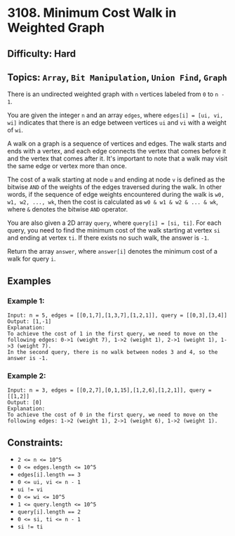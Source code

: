 # 3108. Minimum Cost Walk in Weighted Graph

## Difficulty: Hard
## Topics: `Array`, `Bit Manipulation`, `Union Find`, `Graph`

There is an undirected weighted graph with `n` vertices labeled from `0` to `n - 1`.

You are given the integer `n` and an array `edges`, where `edges[i] = [ui, vi, wi]` indicates that there is an edge between vertices `ui` and `vi` with a weight of `wi`.

A walk on a graph is a sequence of vertices and edges. The walk starts and ends with a vertex, and each edge connects the vertex that comes before it and the vertex that comes after it. It's important to note that a walk may visit the same edge or vertex more than once.

The cost of a walk starting at node `u` and ending at node `v` is defined as the bitwise `AND` of the weights of the edges traversed during the walk. In other words, if the sequence of edge weights encountered during the walk is `w0, w1, w2, ..., wk`, then the cost is calculated as `w0 & w1 & w2 & ... & wk`, where `&` denotes the bitwise `AND` operator.

You are also given a 2D array `query`, where `query[i] = [si, ti]`. For each query, you need to find the minimum cost of the walk starting at vertex `si` and ending at vertex `ti`. If there exists no such walk, the answer is `-1`.

Return the array `answer`, where `answer[i]` denotes the minimum cost of a walk for query `i`.

## Examples
### Example 1:
```
Input: n = 5, edges = [[0,1,7],[1,3,7],[1,2,1]], query = [[0,3],[3,4]]
Output: [1,-1]
Explanation:
To achieve the cost of 1 in the first query, we need to move on the following edges: 0->1 (weight 7), 1->2 (weight 1), 2->1 (weight 1), 1->3 (weight 7).
In the second query, there is no walk between nodes 3 and 4, so the answer is -1.
```

### Example 2:
```
Input: n = 3, edges = [[0,2,7],[0,1,15],[1,2,6],[1,2,1]], query = [[1,2]]
Output: [0]
Explanation:
To achieve the cost of 0 in the first query, we need to move on the following edges: 1->2 (weight 1), 2->1 (weight 6), 1->2 (weight 1).
```

## Constraints:
* `2 <= n <= 10^5`
* `0 <= edges.length <= 10^5`
* `edges[i].length == 3`
* `0 <= ui, vi <= n - 1`
* `ui != vi`
* `0 <= wi <= 10^5`
* `1 <= query.length <= 10^5`
* `query[i].length == 2`
* `0 <= si, ti <= n - 1`
* `si != ti`

